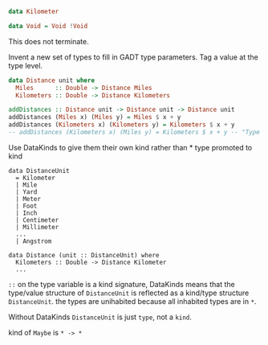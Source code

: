 ```haskell
data Kilometer
```

```haskell
data Void = Void !Void
```
This does not terminate.

Invent a new set of types to fill in GADT type parameters.
Tag a value at the type level.

```haskell
data Distance unit where
  Miles      :: Double -> Distance Miles
  Kilometers :: Double -> Distance Kilometers

addDistances :: Distance unit -> Distance unit -> Distance unit
addDistances (Miles x) (Miles y) = Miles $ x + y
addDistances (Kilometers x) (Kilometers y) = Kilometers $ x + y
-- addDistances (Kilometers x) (Miles y) = Kilometers $ x + y -- "Type error: cannot match expected type "Distance Kilometers" with actual type "Distance Miles"
```

Use DataKinds to give them their own kind rather than *
type promoted to kind

```
data DistanceUnit
  = Kilometer
  | Mile
  | Yard
  | Meter
  | Foot
  | Inch
  | Centimeter
  | Millimeter
  ...
  | Angstrom
```

```
data Distance (unit :: DistanceUnit) where
  Kilometers :: Double -> Distance Kilometer
  ...
```
`::` on the type variable is a kind signature, DataKinds means that the type/value
structure of `DistanceUnit` is reflected as a kind/type structure `DistanceUnit`.
the types are unihabited because all inhabited types are in `*`.

Without DataKinds `DistanceUnit` is just `type`, not a `kind`.

kind of `Maybe` is `* -> *`
